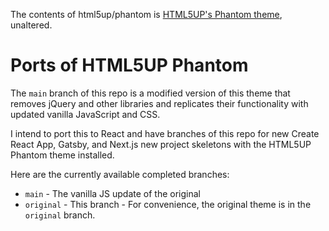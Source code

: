 The contents of html5up/phantom is [HTML5UP's Phantom theme](https://html5up.net/phantom), unaltered.

# Ports of HTML5UP Phantom

The `main` branch of this repo is a modified version of this theme that
removes jQuery and other libraries and replicates their functionality with
updated vanilla JavaScript and CSS.

I intend to port this to React and have branches of this repo for new Create
React App, Gatsby, and Next.js new project skeletons with the HTML5UP Phantom
theme installed.

Here are the currently available completed branches:

- `main` - The vanilla JS update of the original
- `original` - This branch - For convenience, the original theme is in the `original` branch.
